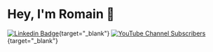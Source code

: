# Hey, I'm Romain 👋

[![Linkedin Badge](https://img.shields.io/badge/-RomainSerre-blue?style=flat-square&logo=Linkedin&logoColor=white&link=https://www.linkedin.com/in/romainserre/)](https://www.linkedin.com/in/romainserre/){target="_blank"} [![YouTube Channel Subscribers](https://img.shields.io/youtube/channel/subscribers/UCJi3U21Yd5XFPcYD6nGEiJQ?style=flat-square&label=Youtube)](https://www.youtube.com/@nextgendatacenter9557){target="_blank"}




<!--
**SerreRom/SerreRom** is a ✨ _special_ ✨ repository because its `README.md` (this file) appears on your GitHub profile.

Here are some ideas to get you started:

- 🔭 I’m currently working on ...
- 🌱 I’m currently learning ...
- 👯 I’m looking to collaborate on ...
- 🤔 I’m looking for help with ...
- 💬 Ask me about ...
- 📫 How to reach me: ...
- 😄 Pronouns: ...
- ⚡ Fun fact: ...
-->
